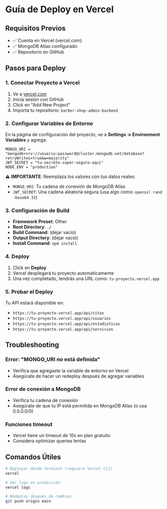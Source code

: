 # Guía de Deploy en Vercel

## Requisitos Previos
- ✅ Cuenta en Vercel (vercel.com)
- ✅ MongoDB Atlas configurado
- ✅ Repositorio en GitHub

## Pasos para Deploy

### 1. Conectar Proyecto a Vercel
1. Ve a [vercel.com](https://vercel.com)
2. Inicia sesión con GitHub
3. Click en "Add New Project"
4. Importa tu repositorio: `barber-shop-admin-backend`

### 2. Configurar Variables de Entorno
En la página de configuración del proyecto, ve a **Settings → Environment Variables** y agrega:

```
MONGO_URI = "mongodb+srv://usuario:password@cluster.mongodb.net/database?retryWrites=true&w=majority"
JWT_SECRET = "tu-secreto-super-seguro-aqui"
NODE_ENV = "production"
```

⚠️ **IMPORTANTE**: Reemplaza los valores con tus datos reales:
- `MONGO_URI`: Tu cadena de conexión de MongoDB Atlas
- `JWT_SECRET`: Una cadena aleatoria segura (usa algo como: `openssl rand -base64 32`)

### 3. Configuración de Build
- **Framework Preset**: Other
- **Root Directory**: `./`
- **Build Command**: (dejar vacío)
- **Output Directory**: (dejar vacío)
- **Install Command**: `npm install`

### 4. Deploy
1. Click en **Deploy**
2. Vercel desplegará tu proyecto automáticamente
3. Una vez completado, tendrás una URL como: `tu-proyecto.vercel.app`

### 5. Probar el Deploy
Tu API estará disponible en:
- `https://tu-proyecto.vercel.app/api/citas`
- `https://tu-proyecto.vercel.app/api/usuarios`
- `https://tu-proyecto.vercel.app/api/estadisticas`
- `https://tu-proyecto.vercel.app/api/servicios`

## Troubleshooting

### Error: "MONGO_URI no está definida"
- Verifica que agregaste la variable de entorno en Vercel
- Asegúrate de hacer un redeploy después de agregar variables

### Error de conexión a MongoDB
- Verifica tu cadena de conexión
- Asegúrate de que tu IP está permitida en MongoDB Atlas (o usa 0.0.0.0/0)

### Funciones timeout
- Vercel tiene un timeout de 10s en plan gratuito
- Considera optimizar queries lentas

## Comandos Útiles

```bash
# Deployar desde terminal (requiere Vercel CLI)
vercel

# Ver logs en producción
vercel logs

# Redeploy después de cambios
git push origin main
```

